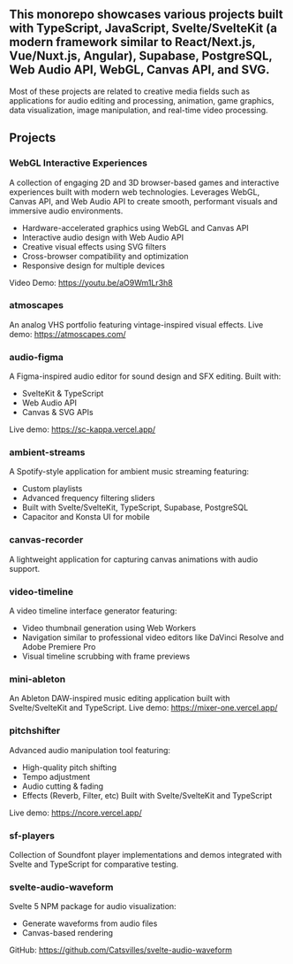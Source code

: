 ## This monorepo showcases various projects built with TypeScript, JavaScript, Svelte/SvelteKit (a modern framework similar to React/Next.js, Vue/Nuxt.js, Angular), Supabase, PostgreSQL, Web Audio API, WebGL, Canvas API, and SVG.
Most of these projects are related to creative media fields such as applications for audio editing and processing, animation, game graphics, data visualization, image manipulation, and real-time video processing.

## Projects

### WebGL Interactive Experiences
A collection of engaging 2D and 3D browser-based games and interactive experiences built with modern web technologies. Leverages WebGL, Canvas API, and Web Audio API to create smooth, performant visuals and immersive audio environments.
- Hardware-accelerated graphics using WebGL and Canvas API
- Interactive audio design with Web Audio API
- Creative visual effects using SVG filters
- Cross-browser compatibility and optimization
- Responsive design for multiple devices

Video Demo: https://youtu.be/aO9Wm1Lr3h8


### atmoscapes
An analog VHS portfolio featuring vintage-inspired visual effects.
Live demo: https://atmoscapes.com/

### audio-figma
A Figma-inspired audio editor for sound design and SFX editing. Built with:
- SvelteKit & TypeScript
- Web Audio API
- Canvas & SVG APIs

Live demo: https://sc-kappa.vercel.app/

### ambient-streams
A Spotify-style application for ambient music streaming featuring:
- Custom playlists
- Advanced frequency filtering sliders
- Built with Svelte/SvelteKit, TypeScript, Supabase, PostgreSQL
- Capacitor and Konsta UI for mobile

### canvas-recorder
A lightweight application for capturing canvas animations with audio support.

### video-timeline
A video timeline interface generator featuring:
- Video thumbnail generation using Web Workers
- Navigation similar to professional video editors like DaVinci Resolve and Adobe Premiere Pro
- Visual timeline scrubbing with frame previews

### mini-ableton
An Ableton DAW-inspired music editing application built with Svelte/SvelteKit and TypeScript.
Live demo: https://mixer-one.vercel.app/

### pitchshifter
Advanced audio manipulation tool featuring:
- High-quality pitch shifting
- Tempo adjustment
- Audio cutting & fading
- Effects (Reverb, Filter, etc)
Built with Svelte/SvelteKit and TypeScript

Live demo: https://ncore.vercel.app/

### sf-players
Collection of Soundfont player implementations and demos integrated with Svelte and TypeScript for comparative testing.

### svelte-audio-waveform
Svelte 5 NPM package for audio visualization:
- Generate waveforms from audio files
- Canvas-based rendering

GitHub: https://github.com/Catsvilles/svelte-audio-waveform